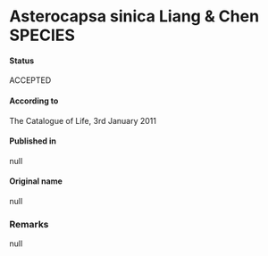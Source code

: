 # Asterocapsa sinica Liang & Chen SPECIES

#### Status
ACCEPTED

#### According to
The Catalogue of Life, 3rd January 2011

#### Published in
null

#### Original name
null

### Remarks
null